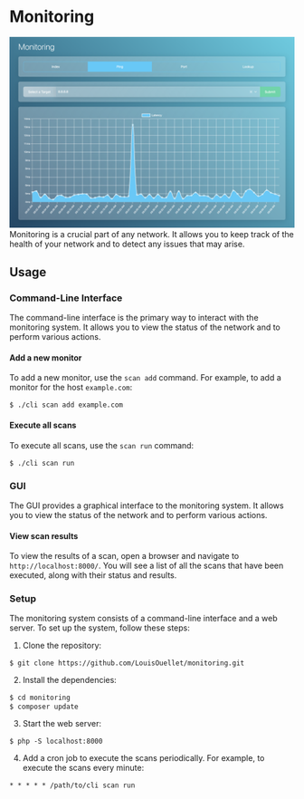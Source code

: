 # Monitoring
![GUI](dist/img/Screenshots/Screenshot.png)
Monitoring is a crucial part of any network. It allows you to keep track of the health of your network and to detect any issues that may arise.

## Usage
### Command-Line Interface
The command-line interface is the primary way to interact with the monitoring system. It allows you to view the status of the network and to perform various actions.

#### Add a new monitor
To add a new monitor, use the `scan add` command. For example, to add a monitor for the host `example.com`:

```
$ ./cli scan add example.com
```

#### Execute all scans
To execute all scans, use the `scan run` command:

```
$ ./cli scan run
```

### GUI
The GUI provides a graphical interface to the monitoring system. It allows you to view the status of the network and to perform various actions.

#### View scan results
To view the results of a scan, open a browser and navigate to `http://localhost:8000/`. You will see a list of all the scans that have been executed, along with their status and results.

### Setup
The monitoring system consists of a command-line interface and a web server. To set up the system, follow these steps:

1. Clone the repository:

```
$ git clone https://github.com/LouisOuellet/monitoring.git
```

2. Install the dependencies:

```
$ cd monitoring
$ composer update
```

3. Start the web server:

```
$ php -S localhost:8000
```

4. Add a cron job to execute the scans periodically. For example, to execute the scans every minute:

```
* * * * * /path/to/cli scan run
```
